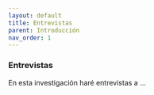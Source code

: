 ```yaml
---
layout: default
title: Entrevistas
parent: Introducción
nav_order: 1
---
```


### Entrevistas

En esta investigación haré entrevistas a ...
